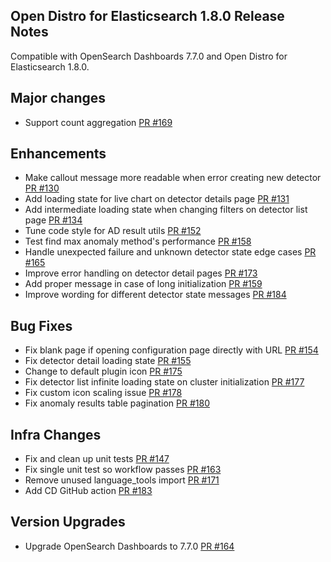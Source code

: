 ## Open Distro for Elasticsearch 1.8.0 Release Notes

Compatible with OpenSearch Dashboards 7.7.0 and Open Distro for Elasticsearch 1.8.0.

## Major changes

- Support count aggregation [PR #169](https://github.com/opendistro-for-elasticsearch/anomaly-detection-kibana-plugin/pull/169)

## Enhancements

- Make callout message more readable when error creating new detector [PR #130](https://github.com/opendistro-for-elasticsearch/anomaly-detection-kibana-plugin/pull/130)
- Add loading state for live chart on detector details page [PR #131](https://github.com/opendistro-for-elasticsearch/anomaly-detection-kibana-plugin/pull/131)
- Add intermediate loading state when changing filters on detector list page [PR #134](https://github.com/opendistro-for-elasticsearch/anomaly-detection-kibana-plugin/pull/134)
- Tune code style for AD result utils [PR #152](https://github.com/opendistro-for-elasticsearch/anomaly-detection-kibana-plugin/pull/152)
- Test find max anomaly method's performance [PR #158](https://github.com/opendistro-for-elasticsearch/anomaly-detection-kibana-plugin/pull/158)
- Handle unexpected failure and unknown detector state edge cases [PR #165](https://github.com/opendistro-for-elasticsearch/anomaly-detection-kibana-plugin/pull/165)
- Improve error handling on detector detail pages [PR #173](https://github.com/opendistro-for-elasticsearch/anomaly-detection-kibana-plugin/pull/173)
- Add proper message in case of long initialization [PR #159](https://github.com/opendistro-for-elasticsearch/anomaly-detection-kibana-plugin/pull/159)
- Improve wording for different detector state messages [PR #184](https://github.com/opendistro-for-elasticsearch/anomaly-detection-kibana-plugin/pull/184)

## Bug Fixes

- Fix blank page if opening configuration page directly with URL [PR #154](https://github.com/opendistro-for-elasticsearch/anomaly-detection-kibana-plugin/pull/154)
- Fix detector detail loading state [PR #155](https://github.com/opendistro-for-elasticsearch/anomaly-detection-kibana-plugin/pull/155)
- Change to default plugin icon [PR #175](https://github.com/opendistro-for-elasticsearch/anomaly-detection-kibana-plugin/pull/175)
- Fix detector list infinite loading state on cluster initialization [PR #177](https://github.com/opendistro-for-elasticsearch/anomaly-detection-kibana-plugin/pull/177)
- Fix custom icon scaling issue [PR #178](https://github.com/opendistro-for-elasticsearch/anomaly-detection-kibana-plugin/pull/178)
- Fix anomaly results table pagination [PR #180](https://github.com/opendistro-for-elasticsearch/anomaly-detection-kibana-plugin/pull/180)

## Infra Changes

- Fix and clean up unit tests [PR #147](https://github.com/opendistro-for-elasticsearch/anomaly-detection-kibana-plugin/pull/147)
- Fix single unit test so workflow passes [PR #163](https://github.com/opendistro-for-elasticsearch/anomaly-detection-kibana-plugin/pull/163)
- Remove unused language_tools import [PR #171](https://github.com/opendistro-for-elasticsearch/anomaly-detection-kibana-plugin/pull/171)
- Add CD GitHub action [PR #183](https://github.com/opendistro-for-elasticsearch/anomaly-detection-kibana-plugin/pull/183)

## Version Upgrades

- Upgrade OpenSearch Dashboards to 7.7.0 [PR #164](https://github.com/opendistro-for-elasticsearch/anomaly-detection-kibana-plugin/pull/164)

